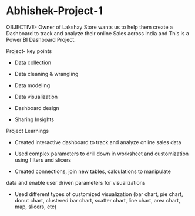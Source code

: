 # Abhishek-Project-1
OBJECTIVE-
Owner of Lakshay Store wants us to help them create a Dashboard to track and analyze their online Sales across India and This is a Power BI Dashboard Project.

Project- key points

* Data collection

* Data cleaning & wrangling

* Data modeling

* Data visualization

* Dashboard design

* Sharing Insights


Project Learnings

* Created interactive dashboard to track and analyze online sales data

* Used complex parameters to drill down in worksheet and customization using filters and slicers

* Created connections, join new tables, calculations to manipulate

data and enable user driven parameters for visualizations

* Used different types of customized visualization (bar chart, pie chart, donut chart, clustered bar chart, scatter chart, line chart, area chart, map, slicers, etc)
